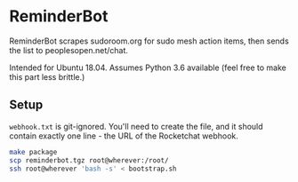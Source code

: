 # ReminderBot
ReminderBot scrapes sudoroom.org for sudo mesh action items,
then sends the list to peoplesopen.net/chat.

Intended for Ubuntu 18.04. Assumes Python 3.6 available (feel free to make this part less brittle.)

## Setup
`webhook.txt` is git-ignored.
You'll need to create the file, and it should contain exactly one line - the URL of the Rocketchat webhook.

```bash
make package
scp reminderbot.tgz root@wherever:/root/
ssh root@wherever 'bash -s' < bootstrap.sh
```
